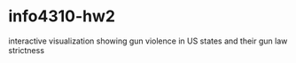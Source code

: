 # info4310-hw2
interactive visualization showing gun violence in US states and their gun law strictness
